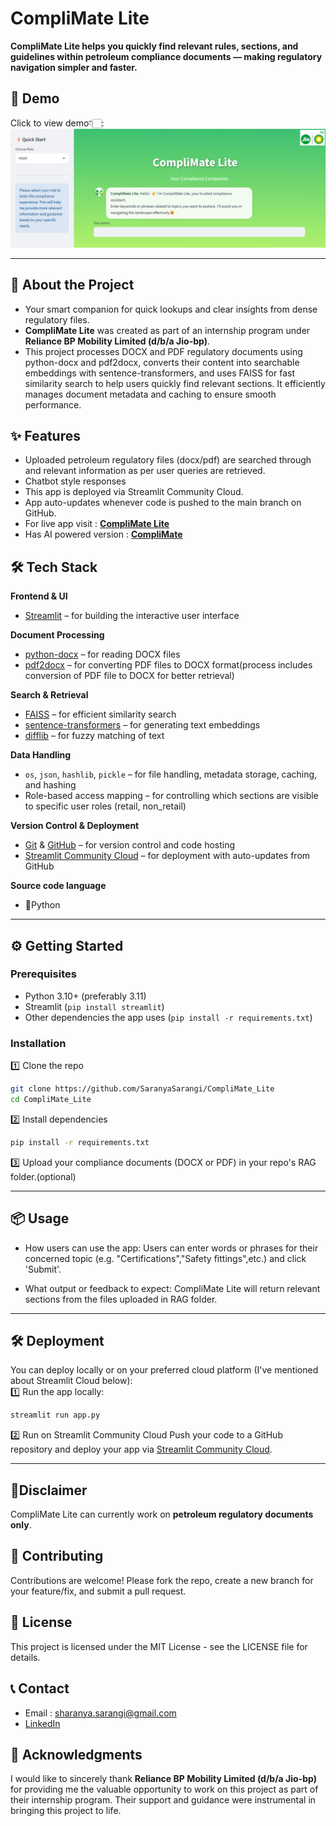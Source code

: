 # CompliMate Lite
**CompliMate Lite helps you quickly find relevant rules, sections, and guidelines within petroleum compliance documents — making regulatory navigation simpler and faster.**
## 🎥 Demo
Click to view demo👇🏻:
[![CompliMate Lite Demo](assets/CompliMate_Lite_interface.png)](https://github.com/user-attachments/assets/d0a3ea6c-b56d-4518-8f77-70dc5f86e5bd)

---

## 🚀 About the Project

- Your smart companion for quick lookups and clear insights from dense regulatory files.
- **CompliMate Lite** was created as part of an internship program under **Reliance BP Mobility Limited (d/b/a Jio-bp)**.
- This project processes DOCX and PDF regulatory documents using python-docx and pdf2docx, converts their content into searchable embeddings with sentence-transformers, and uses FAISS for fast similarity search to help users quickly find relevant sections. It efficiently manages document metadata and caching to ensure smooth performance.

## ✨ Features

- Uploaded petroleum regulatory files (docx/pdf) are searched through and relevant information as per user queries are retrieved.
- Chatbot style responses
- This app is deployed via Streamlit Community Cloud.
- App auto-updates whenever code is pushed to the main branch on GitHub.
- For live app visit : **[CompliMate Lite](https://complimatelite-bysaranyasarangi.streamlit.app/)**
- Has AI powered version : **[CompliMate](https://github.com/SaranyaSarangi/CompliMate)** 

## 🛠️ Tech Stack

**Frontend & UI**
- [Streamlit](https://streamlit.io/) – for building the interactive user interface

**Document Processing**
- [python-docx](https://python-docx.readthedocs.io/) – for reading DOCX files
- [pdf2docx](https://pypi.org/project/pdf2docx/) – for converting PDF files to DOCX format(process includes conversion of PDF file to DOCX for better retrieval)

**Search & Retrieval**
- [FAISS](https://faiss.ai/) – for efficient similarity search
- [sentence-transformers](https://www.sbert.net/) – for generating text embeddings
- [difflib](https://docs.python.org/3/library/difflib.html) – for fuzzy matching of text

**Data Handling**
- `os`, `json`, `hashlib`, `pickle` – for file handling, metadata storage, caching, and hashing
- Role-based access mapping – for controlling which sections are visible to specific user roles (retail, non_retail)

**Version Control & Deployment**
- [Git](https://git-scm.com/) & [GitHub](https://github.com/) – for version control and code hosting
- [Streamlit Community Cloud](https://streamlit.io/cloud) – for deployment with auto-updates from GitHub

**Source code language**
- 🐍Python

---

## ⚙️ Getting Started

### Prerequisites

- Python 3.10+ (preferably 3.11)
- Streamlit (`pip install streamlit`)
- Other dependencies the app uses (`pip install -r requirements.txt`)

### Installation

1️⃣ Clone the repo  
```bash
git clone https://github.com/SaranyaSarangi/CompliMate_Lite
cd CompliMate_Lite
```

2️⃣ Install dependencies
```bash
pip install -r requirements.txt
```
3️⃣ Upload your compliance documents (DOCX or PDF) in your repo's RAG folder.(optional)

---

## 📦 Usage
- How users can use the app:
Users can enter words or phrases for their concerned topic (e.g. "Certifications","Safety fittings",etc.) and click 'Submit'.

- What output or feedback to expect:
CompliMate Lite will return relevant sections from the files uploaded in RAG folder.

---

## 🛠️ Deployment
You can deploy locally or on your preferred cloud platform (I've mentioned about Streamlit Cloud below):  
1️⃣ Run the app locally:
```bash
streamlit run app.py
```
2️⃣ Run on Streamlit Community Cloud
Push your code to a GitHub repository and deploy your app via [Streamlit Community Cloud](https://streamlit.io/cloud).

---

## 📌Disclaimer
CompliMate Lite can currently work on **petroleum regulatory documents only**.

## 🤝 Contributing
Contributions are welcome! Please fork the repo, create a new branch for your feature/fix, and submit a pull request.

## 📄 License
This project is licensed under the MIT License - see the LICENSE file for details.

## 📞 Contact
- Email : sharanya.sarangi@gmail.com
- [LinkedIn](https://www.linkedin.com/in/saranya-sarangi-5b3745374/)

## 🎉 Acknowledgments
I would like to sincerely thank **Reliance BP Mobility Limited (d/b/a Jio-bp)** for providing me the valuable opportunity to work on this project as part of their internship program. Their support and guidance were instrumental in bringing this project to life.
